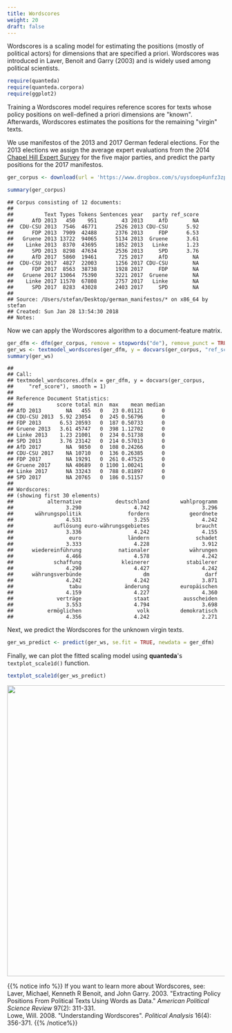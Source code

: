 ```yaml
---
title: Wordscores
weight: 20
draft: false
---
```


Wordscores is a scaling model for estimating the positions (mostly of political actors) for dimensions that are specified a priori. Wordscores was introduced in Laver, Benoit and Garry (2003) and is widely used among political scientists.


```r
require(quanteda)
require(quanteda.corpora)
require(ggplot2)
```

Training a Wordscores model requires reference scores for texts whose policy positions on well-defined a priori dimensions are "known". Afterwards, Wordscores estimates the positions for the remaining "virgin" texts.

We use manifestos of the 2013 and 2017 German federal elections. For the 2013 elections we assign the average expert evaluations from the 2014 [Chapel Hill Expert Survey](https://www.chesdata.eu/) for the five major parties, and predict the party positions for the 2017 manifestos.


```r
ger_corpus <- download(url = 'https://www.dropbox.com/s/uysdoep4unfz3zp/data_corpus_germanifestos.rds?dl=1')
```




```r
summary(ger_corpus)
```

```
## Corpus consisting of 12 documents:
## 
##          Text Types Tokens Sentences year   party ref_score
##      AfD 2013   450    951        43 2013     AfD        NA
##  CDU-CSU 2013  7546  46771      2526 2013 CDU-CSU      5.92
##      FDP 2013  7909  42488      2376 2013     FDP      6.53
##   Gruene 2013 13722  94065      5134 2013  Gruene      3.61
##    Linke 2013  8370  43695      1852 2013   Linke      1.23
##      SPD 2013  8298  47634      2536 2013     SPD      3.76
##      AfD 2017  5860  19461       725 2017     AfD        NA
##  CDU-CSU 2017  4827  22003      1256 2017 CDU-CSU        NA
##      FDP 2017  8563  38738      1928 2017     FDP        NA
##   Gruene 2017 13064  75390      3221 2017  Gruene        NA
##    Linke 2017 11570  67808      2757 2017   Linke        NA
##      SPD 2017  8283  43028      2403 2017     SPD        NA
## 
## Source: /Users/stefan/Desktop/german_manifestos/* on x86_64 by stefan
## Created: Sun Jan 28 13:54:30 2018
## Notes:
```

Now we can apply the Wordscores algorithm to a document-feature matrix.


```r
ger_dfm <- dfm(ger_corpus, remove = stopwords("de"), remove_punct = TRUE)
ger_ws <- textmodel_wordscores(ger_dfm, y = docvars(ger_corpus, "ref_score"), smooth = 1)
summary(ger_ws)
```

```
## 
## Call:
## textmodel_wordscores.dfm(x = ger_dfm, y = docvars(ger_corpus, 
##     "ref_score"), smooth = 1)
## 
## Reference Document Statistics:
##              score total min  max    mean median
## AfD 2013        NA   455   0   23 0.01121      0
## CDU-CSU 2013  5.92 23054   0  245 0.56796      0
## FDP 2013      6.53 20593   0  187 0.50733      0
## Gruene 2013   3.61 45747   0  398 1.12702      0
## Linke 2013    1.23 21001   0  234 0.51738      0
## SPD 2013      3.76 23142   0  214 0.57013      0
## AfD 2017        NA  9850   0  108 0.24266      0
## CDU-CSU 2017    NA 10710   0  136 0.26385      0
## FDP 2017        NA 19291   0  261 0.47525      0
## Gruene 2017     NA 40689   0 1100 1.00241      0
## Linke 2017      NA 33243   0  788 0.81897      0
## SPD 2017        NA 20765   0  186 0.51157      0
## 
## Wordscores:
## (showing first 30 elements)
##           alternative           deutschland          wahlprogramm 
##                 3.290                 4.742                 3.296 
##       währungspolitik               fordern             geordnete 
##                 4.531                 3.255                 4.242 
##             auflösung euro-währungsgebietes               braucht 
##                 3.336                 4.242                 4.155 
##                  euro               ländern               schadet 
##                 3.333                 4.228                 3.912 
##      wiedereinführung            nationaler             währungen 
##                 4.466                 4.578                 4.242 
##             schaffung             kleinerer            stabilerer 
##                 4.290                 4.427                 4.242 
##      währungsverbünde                    dm                  darf 
##                 4.242                 4.242                 3.871 
##                  tabu              änderung          europäischen 
##                 4.159                 4.227                 4.360 
##              verträge                 staat           ausscheiden 
##                 3.553                 4.794                 3.698 
##           ermöglichen                  volk          demokratisch 
##                 4.356                 4.242                 2.271
```

Next, we predict the Wordscores for the unknown virgin texts.


```r
ger_ws_predict <- predict(ger_ws, se.fit = TRUE, newdata = ger_dfm)
```

Finally, we can plot the fitted scaling model using **quanteda**'s `textplot_scale1d()` function.


```r
textplot_scale1d(ger_ws_predict)
```

<img src="/machine-learning/wordscores.en_files/figure-html/unnamed-chunk-7-1.png" width="672" />


{{% notice info %}}
If you want to learn more about Wordscores, see:  
Laver, Michael, Kenneth R Benoit, and John Garry. 2003. "Extracting Policy Positions From Political Texts Using Words as Data." _American Political Science Review_ 97(2): 311-331.  
Lowe, Will. 2008. "Understanding Wordscores". _Political Analysis_ 16(4): 356-371.
{{% /notice%}}

